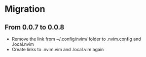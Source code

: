 # Migration

## From 0.0.7 to 0.0.8
- Remove the link from ~/.config/nvim/ folder to .nvim.config and .local.nvim
- Create links to .nvim.vim and .local.vim again
